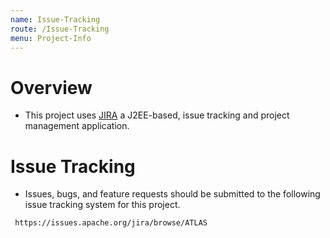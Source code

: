 ```yaml
---
name: Issue-Tracking
route: /Issue-Tracking
menu: Project-Info 
---
```



# Overview


* This project uses [JIRA](http://www.atlassian.com/software/jira) a J2EE-based, issue tracking and project management application.


# Issue Tracking
* Issues, bugs, and feature requests should be submitted to the following issue tracking system for this project.
```html
 https://issues.apache.org/jira/browse/ATLAS
```